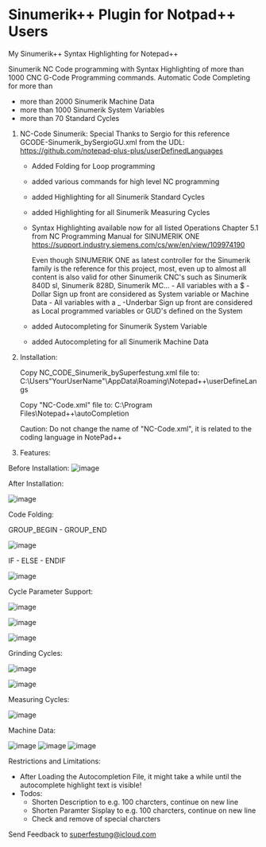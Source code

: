 # Sinumerik++ Plugin for Notpad++ Users

My Sinumerik++ Syntax Highlighting for Notepad++

Sinumerik NC Code programming with Syntax Highlighting of more than 1000 CNC G-Code Programming commands.
Automatic Code Completing for more than
- more than 2000 Sinumerik Machine Data
- more than 1000 Sinumerik System Variables
- more than 70 Standard Cycles

1. NC-Code Sinumerik:
     Special Thanks to Sergio for this reference GCODE-Sinumerik_bySergioGU.xml from the UDL:
     https://github.com/notepad-plus-plus/userDefinedLanguages
     - Added Folding for Loop programming
     - added various commands for high level NC programming
     - added Highlighting for all Sinumerik Standard Cycles
     - added Highlighting for all Sinumerik Measuring Cycles
     - Syntax Highlighting available now for all listed Operations Chapter 5.1 from NC Programming Manual for SINUMERIK ONE
       https://support.industry.siemens.com/cs/ww/en/view/109974190
       
       Even though SINUMERIK ONE as latest controller for the Sinumerik family is the reference for this project, most, even up to almost all content is also valid for other Sinumerik CNC's such as Sinumerik 840D sl, Sinumerik 828D, Sinumerik MC...
            - All variables with a $ -Dollar Sign up front are considered as System variable or Machine Data
            - All variables with a _ -Underbar Sign up front are considered as Local programmed variables or GUD's defined on the System
     - added Autocompleting for Sinumerik System Variable
     - added Autocompleting for all Sinumerik Machine Data 
  
2. Installation:
    
   Copy NC_CODE_Sinumerik_bySuperfestung.xml file to:
   C:\Users\"YourUserName"\AppData\Roaming\Notepad++\userDefineLangs
   
   Copy "NC-Code.xml" file to:
   C:\Program Files\Notepad++\autoCompletion
   
   Caution: Do not change the name of "NC-Code.xml", it is related to the coding language in NotePad++
4. Features:
      
Before Installation:
![image](https://github.com/user-attachments/assets/0f936a18-379e-44ed-8db0-5487e46850f0)

After Installation:

![image](https://github.com/user-attachments/assets/18b9ef06-d11a-4261-a1e8-1af49633aa66)


Code Folding:

GROUP_BEGIN - GROUP_END

![image](https://github.com/user-attachments/assets/3ac4b12a-ac13-4396-8d3f-7d63d56b9e92)

IF - ELSE - ENDIF

![image](https://github.com/user-attachments/assets/5874fc08-8be4-4f44-90f8-feadce093318)


Cycle Parameter Support:

![image](https://github.com/user-attachments/assets/b1a738a3-c31f-4ef2-8c6f-2f8592c7a829)

![image](https://github.com/user-attachments/assets/98ac45f4-0819-488a-86fb-5a3155197a14)

![image](https://github.com/user-attachments/assets/2ae0fa2d-f3fd-4b6f-bdde-dc8e6e35a018)


Grinding Cycles:

![image](https://github.com/user-attachments/assets/ed2cd3f6-e199-4464-b73f-f02aa11328c8)

![image](https://github.com/user-attachments/assets/c615d6ed-87b4-4602-a4b2-9391a6f1e583)

Measuring Cycles:

![image](https://github.com/user-attachments/assets/4f990117-9ee6-46f9-8215-de0c7f29f054)

Machine Data:

![image](https://github.com/user-attachments/assets/fc18aa2f-8f6e-4d55-87e9-f97c2736a77f) ![image](https://github.com/user-attachments/assets/ace29e45-97f9-4203-acef-e7fcd9ce6126) ![image](https://github.com/user-attachments/assets/762d4c0e-8b98-4c80-aa61-6609849bd164)




Restrictions and Limitations:
- After Loading the Autocompletion File, it might take a while until the autocomplete highlight text is visible!
- Todos:
     - Shorten Description to e.g. 100 charcters, continue on new line
     - Shorten Paramter Sisplay to e.g. 100 charcters, continue on new line
     - Check and remove of special charcters

Send Feedback to superfestung@icloud.com 
